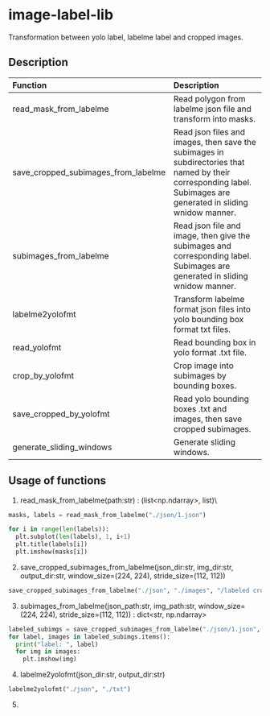 # image-label-lib
Transformation between yolo label, labelme label and cropped images.

## Description

| Function | Description |
| :--- | :--- |
| read_mask_from_labelme | Read polygon from labelme json file and transform into masks. |
| save_cropped_subimages_from_labelme | Read json files and images, then save the subimages in subdirectories that named by their corresponding label. Subimages are generated in sliding wnidow manner. |
| subimages_from_labelme | Read json file and image, then give the subimages and corresponding label. Subimages are generated in sliding wnidow manner. |
| labelme2yolofmt | Transform labelme format json files into yolo bounding box format txt files. |
| read_yolofmt | Read bounding box in yolo format .txt file. |
| crop_by_yolofmt | Crop image into subimages by bounding boxes. |
| save_cropped_by_yolofmt | Read yolo bounding boxes .txt and images, then save cropped subimages. |
| generate_sliding_windows | Generate sliding windows. |

## Usage of functions
1.  read_mask_from_labelme(path:str) : (list<np.ndarray>, list<str>)\
```python
masks, labels = read_mask_from_labelme("./json/1.json")

for i in range(len(labels)):
  plt.subplot(len(labels), 1, i+1)
  plt.title(labels[i])
  plt.imshow(masks[i])
```

2. save_cropped_subimages_from_labelme(json_dir:str, img_dir:str, output_dir:str, window_size=(224, 224), stride_size=(112, 112))
```python
save_cropped_subimages_from_labelme("./json", "./images", "/labeled crop")
```

3. subimages_from_labelme(json_path:str, img_path:str, window_size=(224, 224), stride_size=(112, 112)) : dict<str, np.ndarray>
```python
labeled_subimgs = save_cropped_subimages_from_labelme("./json/1.json", "./images/1.jpg")
for label, images in labeled_subimgs.items():
  print("label: ", label)
  for img in images:
    plt.imshow(img)
```

4. labelme2yolofmt(json_dir:str, output_dir:str)
```python
labelme2yolofmt("./json", "./txt")
```

5.

